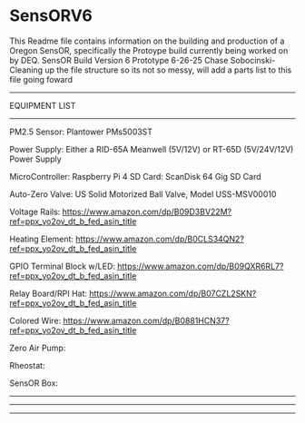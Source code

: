 # SensORV6
This Readme file contains information on the building and production of a Oregon SensOR, specifically the Protoype build currently being worked on by DEQ.
SensOR Build Version 6 Prototype
6-26-25 Chase Sobocinski- Cleaning up the file structure so its not so messy, will add a parts list to this file going foward

________________________________________________________________________________________________________________________________________________________________________________________________________________________________
EQUIPMENT LIST
________________________________________________________________________________________________________________________________________________________________________________________________________________________________

PM2.5 Sensor: Plantower PMs5003ST

Power Supply: Either a RID-65A Meanwell (5V/12V) or RT-65D (5V/24V/12V) Power Supply

MicroController: Raspberry Pi 4
SD Card: ScanDisk 64 Gig SD Card

Auto-Zero Valve: US Solid Motorized Ball Valve, Model USS-MSV00010

Voltage Rails: https://www.amazon.com/dp/B09D3BV22M?ref=ppx_yo2ov_dt_b_fed_asin_title

Heating Element: https://www.amazon.com/dp/B0CLS34QN2?ref=ppx_yo2ov_dt_b_fed_asin_title

GPIO Terminal Block w/LED: https://www.amazon.com/dp/B09QXR6RL7?ref=ppx_yo2ov_dt_b_fed_asin_title

Relay Board/RPI Hat: https://www.amazon.com/dp/B07CZL2SKN?ref=ppx_yo2ov_dt_b_fed_asin_title

Colored Wire: https://www.amazon.com/dp/B0881HCN37?ref=ppx_yo2ov_dt_b_fed_asin_title

Zero Air Pump: <Will Insert Later>

Rheostat: <Will Insert Later>

SensOR Box: <Will Insert Later>
________________________________________________________________________________________________________________________________________________________________________________________________________________________________
********************************************************************************************************************************************************************************************************************************
________________________________________________________________________________________________________________________________________________________________________________________________________________________________
